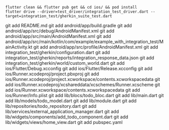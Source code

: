 ```
flutter clean && flutter pub get && cd ios/ && pod install
flutter drive --driver=test_driver/integration_test_driver.dart --target=integration_test/gherkin_suite_test.dart
```


git add README.md
git add android/app/build.gradle
git add android/app/src/debug/AndroidManifest.xml
git add android/app/src/main/AndroidManifest.xml
git add android/app/src/main/kotlin/com/example/example_with_integration_test/MainActivity.kt
git add android/app/src/profile/AndroidManifest.xml
git add integration_test/gherkin/configuration.dart
git add integration_test/gherkin/reports/integration_response_data.json
git add integration_test/gherkin/world/custom_world.dart
git add ios/Flutter/Debug.xcconfig
git add ios/Flutter/Release.xcconfig
git add ios/Runner.xcodeproj/project.pbxproj
git add ios/Runner.xcodeproj/project.xcworkspace/contents.xcworkspacedata
git add ios/Runner.xcodeproj/xcshareddata/xcschemes/Runner.xcscheme
git add ios/Runner.xcworkspace/contents.xcworkspacedata
git add ios/Runner/Info.plist
git add lib/blocs/todo_bloc.dart
git add lib/main.dart
git add lib/models/todo_model.dart
git add lib/module.dart
git add lib/repositories/todo_repository.dart
git add lib/services/external_application_manager.dart
git add lib/widgets/components/add_todo_component.dart
git add lib/widgets/views/home_view.dart
git add pubspec.yaml